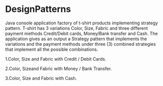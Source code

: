 # DesignPatterns
Java console application factory of t-shirt products implementing strategy pattern. T-shirt has 3 variations  Color, Size, Fabric and three different payment methods Credit/Debit cards, Money/Bank transfer and Cash. The application gives as an output a Strategy  pattern  that  implements  the  variations  and  the  payment methods  under  three  (3)  combined strategies  that  implement  all  the  possible combinations.

1.Color, Size and Fabric with Credit / Debit Cards.

2.Color, Sizeand Fabric with Money / Bank Transfer.

3.Color, Size and Fabric with Cash.
